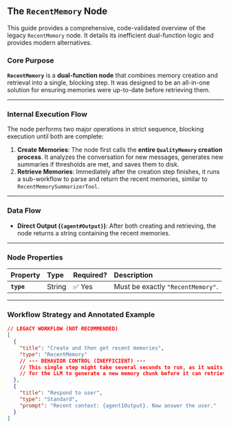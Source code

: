 ## The `RecentMemory` Node

This guide provides a comprehensive, code-validated overview of the legacy `RecentMemory` node. It details its
inefficient dual-function logic and provides modern alternatives.

### Core Purpose

**`RecentMemory`** is a **dual-function node** that combines memory creation and retrieval into a single,
blocking step. It was designed to be an all-in-one solution for ensuring memories were up-to-date before retrieving
them.

-----

### Internal Execution Flow

The node performs two major operations in strict sequence, blocking execution until both are complete:

1. **Create Memories**: The node first calls the **entire `QualityMemory` creation process**. It analyzes the
   conversation for new messages, generates new summaries if thresholds are met, and saves them to disk.
2. **Retrieve Memories**: Immediately after the creation step finishes, it runs a sub-workflow to parse and return the
   recent memories, similar to `RecentMemorySummarizerTool`.

-----

### Data Flow

* **Direct Output (`{agent#Output}`)**: After both creating and retrieving, the node returns a string containing the
  recent memories.

-----

### Node Properties

| Property   | Type   | Required? | Description                       |
|:-----------|:-------|:----------|:----------------------------------|
| **`type`** | String | ✅ Yes     | Must be exactly `"RecentMemory"`. |

-----

### Workflow Strategy and Annotated Example

```json
// LEGACY WORKFLOW (NOT RECOMMENDED)
[
  {
    "title": "Create and then get recent memories",
    "type": "RecentMemory"
    // --- BEHAVIOR CONTROL (INEFFICIENT) ---
    // This single step might take several seconds to run, as it waits
    // for the LLM to generate a new memory chunk before it can retrieve anything.
  },
  {
    "title": "Respond to user",
    "type": "Standard",
    "prompt": "Recent context: {agent1Output}. Now answer the user."
  }
]
```